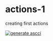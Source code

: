 # actions-1
creating first actions 

[![generate ascci](https://github.com/mannemgopichand/actions-1/actions/workflows/generate-ascii.yml/badge.svg)](https://github.com/mannemgopichand/actions-1/actions/workflows/generate-ascii.yml)
